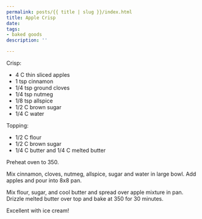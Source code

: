 ```yaml
---
permalink: posts/{{ title | slug }}/index.html
title: Apple Crisp
date: 
tags:
- baked goods
description: ''

---
```

Crisp:

* 4 C thin sliced apples
* 1 tsp cinnamon
* 1/4 tsp ground cloves
* 1/4 tsp nutmeg
* 1/8 tsp allspice
* 1/2 C brown sugar
* 1/4 C water

Topping:

* 1/2 C flour
* 1/2 C brown sugar
* 1/4 C butter and 1/4 C melted butter

Preheat oven to 350.

Mix cinnamon, cloves, nutmeg, allspice, sugar and water in large bowl. Add apples and pour into 8x8 pan.

Mix flour, sugar, and cool butter and spread over apple mixture in pan. Drizzle melted butter over top and bake at 350 for 30 minutes.

Excellent with ice cream!